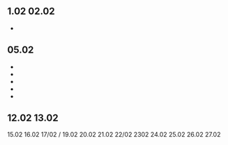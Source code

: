 1.02
02.02
-
-
05.02
-
-
-
-
-
-
12.02
13.02
-
15.02
16.02
17/02
/
19.02
20.02
21.02
22/02
2302
24.02
25.02
26.02
27.02
